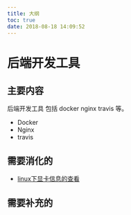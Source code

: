 ```yaml
---
title: 大纲
toc: true
date: 2018-08-18 14:09:52
---
```

# 后端开发工具

## 主要内容

后端开发工具 包括 docker nginx travis 等。

- Docker
- Nginx
- travis



## 需要消化的

- [linux下显卡信息的查看](https://blog.csdn.net/wind19/article/details/17095541)










## 需要补充的

